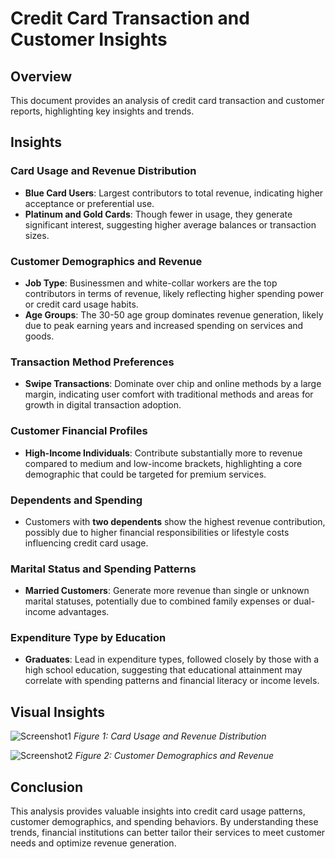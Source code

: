 # Credit Card Transaction and Customer Insights

## Overview

This document provides an analysis of credit card transaction and customer reports, highlighting key insights and trends.

## Insights

### Card Usage and Revenue Distribution
- **Blue Card Users**: Largest contributors to total revenue, indicating higher acceptance or preferential use.
- **Platinum and Gold Cards**: Though fewer in usage, they generate significant interest, suggesting higher average balances or transaction sizes.

### Customer Demographics and Revenue
- **Job Type**: Businessmen and white-collar workers are the top contributors in terms of revenue, likely reflecting higher spending power or credit card usage habits.
- **Age Groups**: The 30-50 age group dominates revenue generation, likely due to peak earning years and increased spending on services and goods.

### Transaction Method Preferences
- **Swipe Transactions**: Dominate over chip and online methods by a large margin, indicating user comfort with traditional methods and areas for growth in digital transaction adoption.

### Customer Financial Profiles
- **High-Income Individuals**: Contribute substantially more to revenue compared to medium and low-income brackets, highlighting a core demographic that could be targeted for premium services.

### Dependents and Spending
- Customers with **two dependents** show the highest revenue contribution, possibly due to higher financial responsibilities or lifestyle costs influencing credit card usage.

### Marital Status and Spending Patterns
- **Married Customers**: Generate more revenue than single or unknown marital statuses, potentially due to combined family expenses or dual-income advantages.

### Expenditure Type by Education
- **Graduates**: Lead in expenditure types, followed closely by those with a high school education, suggesting that educational attainment may correlate with spending patterns and financial literacy or income levels.

## Visual Insights

![Screenshot1](path/to/Screenshot1.png)
*Figure 1: Card Usage and Revenue Distribution*

![Screenshot2](path/to/Screenshot2.png)
*Figure 2: Customer Demographics and Revenue*

## Conclusion

This analysis provides valuable insights into credit card usage patterns, customer demographics, and spending behaviors. By understanding these trends, financial institutions can better tailor their services to meet customer needs and optimize revenue generation.

